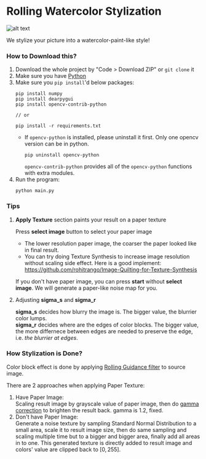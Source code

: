# Rolling Watercolor Stylization
![alt text](readme_demo_screenshot.png)

We stylize your picture into a watercolor-paint-like style!


### How to Download this?
1. Download the whole project by "Code > Download ZIP" or `git clone` it
2. Make sure you have [Python](https://www.python.org/downloads/)
3. Make sure you `pip install`'d below packages:
    ```
    pip install numpy 
    pip install dearpygui
    pip install opencv-contrib-python

    // or

    pip install -r requirements.txt
    ```
    - If `opencv-python` is installed, please uninstall it first. Only one opencv version can be in python.
        ```
        pip uninstall opencv-python 
        ```
        `opencv-contrib-python` provides all of the `opencv-python` functions with extra modules.
4. Run the program:
    ```
    python main.py
    ```
### Tips
1. **Apply Texture** section paints your result on a paper texture
    
    Press **select image** button to select your paper image
      - The lower resolution paper image, the coarser the paper looked like in final result. 
      - You can try doing Texture Synthesis to increase image resolution without scaling side effect. Here is a good implement: https://github.com/rohitrango/Image-Quilting-for-Texture-Synthesis 
    
    If you don't have paper image, you can press **start** without **select image**. We will generate a paper-like noise map for you. 
2. Adjusting **sigma_s** and **sigma_r**
 
    **sigma_s** decides how blurry the image is.  The bigger value, the blurrier color lumps.   
    **sigma_r** decides where are the edges of color blocks. The bigger value, the more differnece between edges are needed to preserve the edge, i.e. *the blurrier at edges*.  
### How Stylization is Done?
Color block effect is done by applying [Rolling Guidance filter](https://www.cse.cuhk.edu.hk/leojia/projects/rollguidance/) to source image.

There are 2 approaches when applying Paper Texture:
1. Have Paper Image:  
   Scaling result image by grayscale value of paper image, then do [gamma correction](https://en.wikipedia.org/wiki/Gamma_correction) to brighten the result back. gamma is $1.2$, fixed.
2. Don't have Paper Image:  
   Generate a noise texture by sampling Standard Normal Distribution to a small area, scale it to result image size, then do same sampling and scaling  multiple time but to a bigger and bigger area, finally add all areas in to one. This generated texture is directly added to result image and  colors' value are clipped back to $[0,255]$.
